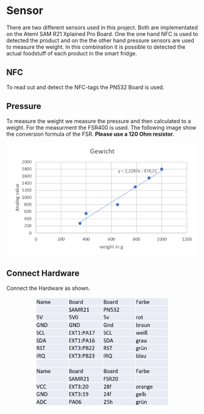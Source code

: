 # Sensor

There are two different sensors used in this project.
Both are implementated on the Ateml SAM R21 Xplained Pro Board.
One the one hand NFC is used to detected the product and on the the other hand 
pressure sensors are used to measure the weight.
In this combination it is possible to detected the actual foodstuff of each product in the smart fridge.

## NFC

To read out and detect the NFC-tags the PN532 Board is used. 

## Pressure 

To measure the weight we measure the pressure and then calculated to a weight. 
For the measurment the FSR400 is used. The following image show the conversion formula of the FSR.
**Please use a 120 Ohm resistor.**


<p align="center">
  <img src="/sensor_node/images/FSR_1.png" width="500"/>
</p>

## Connect Hardware

Connect the Hardware as shown.


<p align="center">
  <img src="/sensor_node/images/Anschliessen.png" width="350"/>
</p>


